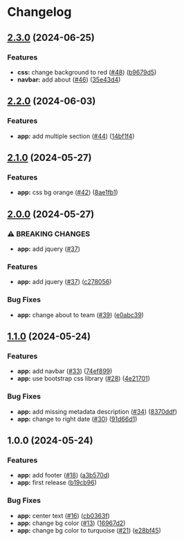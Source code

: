 # Changelog

## [2.3.0](https://github.com/zaap59/sandbox-release/compare/v2.2.0...v2.3.0) (2024-06-25)


### Features

* **css:** change background to red ([#48](https://github.com/zaap59/sandbox-release/issues/48)) ([b9679d5](https://github.com/zaap59/sandbox-release/commit/b9679d5e9bc0d58abd2751fde83f3e59e5b9bf90))
* **navbar:** add about ([#46](https://github.com/zaap59/sandbox-release/issues/46)) ([35e43d4](https://github.com/zaap59/sandbox-release/commit/35e43d4b22a531411d628e84fd770864384485b9))

## [2.2.0](https://github.com/zaap59/sandbox-release/compare/v2.1.0...v2.2.0) (2024-06-03)


### Features

* **app:** add multiple section ([#44](https://github.com/zaap59/sandbox-release/issues/44)) ([14bf1f4](https://github.com/zaap59/sandbox-release/commit/14bf1f4206530b5728c250a07ac4d540aedc4565))

## [2.1.0](https://github.com/zaap59/sandbox-release/compare/v2.0.0...v2.1.0) (2024-05-27)


### Features

* **app:** css bg orange ([#42](https://github.com/zaap59/sandbox-release/issues/42)) ([8ae1fb1](https://github.com/zaap59/sandbox-release/commit/8ae1fb13bf7946342fa1418fd668b6f424ffad7c))

## [2.0.0](https://github.com/zaap59/sandbox-release/compare/v1.1.0...v2.0.0) (2024-05-27)


### ⚠ BREAKING CHANGES

* **app:** add jquery ([#37](https://github.com/zaap59/sandbox-release/issues/37))

### Features

* **app:** add jquery ([#37](https://github.com/zaap59/sandbox-release/issues/37)) ([c278056](https://github.com/zaap59/sandbox-release/commit/c278056436f47dafe1b1968df90afa47e8e0cca6))


### Bug Fixes

* **app:** change about to team ([#39](https://github.com/zaap59/sandbox-release/issues/39)) ([e0abc39](https://github.com/zaap59/sandbox-release/commit/e0abc39450dead1e8aac67ca3759de92703ac2a6))

## [1.1.0](https://github.com/zaap59/sandbox-release/compare/v1.0.0...v1.1.0) (2024-05-24)


### Features

* **app:** add navbar ([#33](https://github.com/zaap59/sandbox-release/issues/33)) ([74ef899](https://github.com/zaap59/sandbox-release/commit/74ef899841e86f9834d3381aef8a4ad512c20045))
* **app:** use bootstrap css library ([#28](https://github.com/zaap59/sandbox-release/issues/28)) ([4e21701](https://github.com/zaap59/sandbox-release/commit/4e217013effe4ead09d36ac8c1975076ac29c310))


### Bug Fixes

* **app:** add missing metadata description ([#34](https://github.com/zaap59/sandbox-release/issues/34)) ([8370ddf](https://github.com/zaap59/sandbox-release/commit/8370ddf12444cd2503bb4e25bae0e16c12af061f))
* **app:** change to right date ([#30](https://github.com/zaap59/sandbox-release/issues/30)) ([91d66d1](https://github.com/zaap59/sandbox-release/commit/91d66d17f021abd60db53679632b7d3625b397d2))

## 1.0.0 (2024-05-24)


### Features

* **app:** add footer ([#18](https://github.com/zaap59/sandbox-release/issues/18)) ([a3b570d](https://github.com/zaap59/sandbox-release/commit/a3b570d8d800e76f20d4886056a40448c50ef0ea))
* **app:** first release ([b19cb96](https://github.com/zaap59/sandbox-release/commit/b19cb96a4f6962e91f81d226311ddb13e34dc55e))


### Bug Fixes

* **app:** center text ([#16](https://github.com/zaap59/sandbox-release/issues/16)) ([cb0363f](https://github.com/zaap59/sandbox-release/commit/cb0363fe091e1e809027cb8cb0f8a9994c94112d))
* **app:** change bg color ([#13](https://github.com/zaap59/sandbox-release/issues/13)) ([16967d2](https://github.com/zaap59/sandbox-release/commit/16967d24abc01f662c99a31b125df41019433c61))
* **app:** change bg color to turquoise ([#21](https://github.com/zaap59/sandbox-release/issues/21)) ([e28bf45](https://github.com/zaap59/sandbox-release/commit/e28bf453a2b0ddce0e8df80b24d8f06066a6f8b2))
